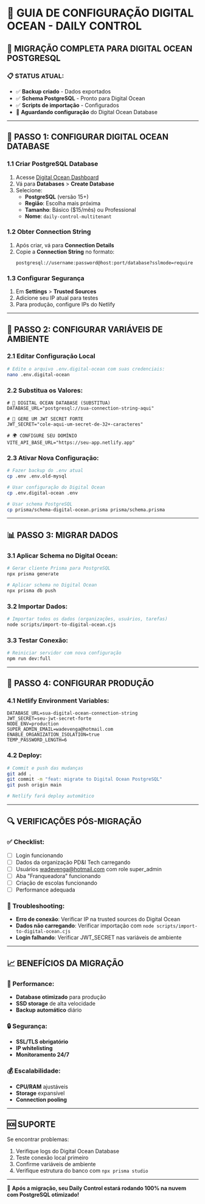 # 🌊 GUIA DE CONFIGURAÇÃO DIGITAL OCEAN - DAILY CONTROL

## 🎯 MIGRAÇÃO COMPLETA PARA DIGITAL OCEAN POSTGRESQL

### 📋 STATUS ATUAL:
- ✅ **Backup criado** - Dados exportados
- ✅ **Schema PostgreSQL** - Pronto para Digital Ocean
- ✅ **Scripts de importação** - Configurados
- 🔄 **Aguardando configuração** do Digital Ocean Database

---

## 🚀 PASSO 1: CONFIGURAR DIGITAL OCEAN DATABASE

### 1.1 Criar PostgreSQL Database
1. Acesse [Digital Ocean Dashboard](https://cloud.digitalocean.com/)
2. Vá para **Databases** > **Create Database**
3. Selecione:
   - **PostgreSQL** (versão 15+)
   - **Região**: Escolha mais próxima
   - **Tamanho**: Básico ($15/mês) ou Professional
   - **Nome**: `daily-control-multitenant`

### 1.2 Obter Connection String
1. Após criar, vá para **Connection Details**
2. Copie a **Connection String** no formato:
   ```
   postgresql://username:password@host:port/database?sslmode=require
   ```

### 1.3 Configurar Segurança
1. Em **Settings** > **Trusted Sources**
2. Adicione seu IP atual para testes
3. Para produção, configure IPs do Netlify

---

## 🔧 PASSO 2: CONFIGURAR VARIÁVEIS DE AMBIENTE

### 2.1 Editar Configuração Local
```bash
# Edite o arquivo .env.digital-ocean com suas credenciais:
nano .env.digital-ocean
```

### 2.2 Substitua os Valores:
```env
# 🚀 DIGITAL OCEAN DATABASE (SUBSTITUA)
DATABASE_URL="postgresql://sua-connection-string-aqui"

# 🔐 GERE UM JWT SECRET FORTE
JWT_SECRET="cole-aqui-um-secret-de-32+-caracteres"

# 🌍 CONFIGURE SEU DOMÍNIO
VITE_API_BASE_URL="https://seu-app.netlify.app"
```

### 2.3 Ativar Nova Configuração:
```bash
# Fazer backup do .env atual
cp .env .env.old-mysql

# Usar configuração do Digital Ocean
cp .env.digital-ocean .env

# Usar schema PostgreSQL
cp prisma/schema-digital-ocean.prisma prisma/schema.prisma
```

---

## 📊 PASSO 3: MIGRAR DADOS

### 3.1 Aplicar Schema no Digital Ocean:
```bash
# Gerar cliente Prisma para PostgreSQL
npx prisma generate

# Aplicar schema no Digital Ocean
npx prisma db push
```

### 3.2 Importar Dados:
```bash
# Importar todos os dados (organizações, usuários, tarefas)
node scripts/import-to-digital-ocean.cjs
```

### 3.3 Testar Conexão:
```bash
# Reiniciar servidor com nova configuração
npm run dev:full
```

---

## 🚀 PASSO 4: CONFIGURAR PRODUÇÃO

### 4.1 Netlify Environment Variables:
```env
DATABASE_URL=sua-digital-ocean-connection-string
JWT_SECRET=seu-jwt-secret-forte
NODE_ENV=production
SUPER_ADMIN_EMAIL=wadevenga@hotmail.com
ENABLE_ORGANIZATION_ISOLATION=true
TEMP_PASSWORD_LENGTH=6
```

### 4.2 Deploy:
```bash
# Commit e push das mudanças
git add .
git commit -m "feat: migrate to Digital Ocean PostgreSQL"
git push origin main

# Netlify fará deploy automático
```

---

## 🔍 VERIFICAÇÕES PÓS-MIGRAÇÃO

### ✅ Checklist:
- [ ] Login funcionando
- [ ] Dados da organização PD&I Tech carregando
- [ ] Usuários wadevenga@hotmail.com com role super_admin
- [ ] Aba "Franqueadora" funcionando
- [ ] Criação de escolas funcionando
- [ ] Performance adequada

### 🐛 Troubleshooting:
- **Erro de conexão**: Verificar IP na trusted sources do Digital Ocean
- **Dados não carregando**: Verificar importação com `node scripts/import-to-digital-ocean.cjs`
- **Login falhando**: Verificar JWT_SECRET nas variáveis de ambiente

---

## 📈 BENEFÍCIOS DA MIGRAÇÃO

### 🚀 Performance:
- **Database otimizado** para produção
- **SSD storage** de alta velocidade
- **Backup automático** diário

### 🔒 Segurança:
- **SSL/TLS obrigatório**
- **IP whitelisting**
- **Monitoramento 24/7**

### 💰 Escalabilidade:
- **CPU/RAM** ajustáveis
- **Storage** expansível
- **Connection pooling**

---

## 🆘 SUPORTE

Se encontrar problemas:
1. Verifique logs do Digital Ocean Database
2. Teste conexão local primeiro
3. Confirme variáveis de ambiente
4. Verifique estrutura do banco com `npx prisma studio`

---

🎉 **Após a migração, seu Daily Control estará rodando 100% na nuvem com PostgreSQL otimizado!**